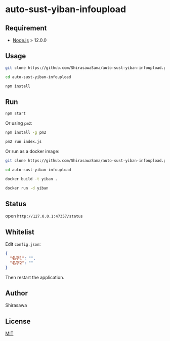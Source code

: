 # auto-sust-yiban-infoupload

## Requirement

- [Node.js](https://nodejs.org/) > 12.0.0

## Usage

```bash
git clone https://github.com/ShirasawaSama/auto-sust-yiban-infoupload.git

cd auto-sust-yiban-infoupload

npm install
```

## Run

```bash
npm start
```

Or using `pm2`:

```bash
npm install -g pm2

pm2 run index.js
```

Or run as a docker image:

```bash
git clone https://github.com/ShirasawaSama/auto-sust-yiban-infoupload.git

cd auto-sust-yiban-infoupload

docker build -t yiban .

docker run -d yiban
```

## Status

open `http://127.0.0.1:47357/status`

## Whitelist

Edit `config.json`:

```json
{
  "名字1": "",
  "名字2": ""
}
```

Then restart the application.

## Author

Shirasawa

## License

[MIT](./LICENSE)
